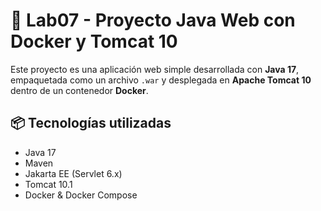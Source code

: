 # 🧪 Lab07 - Proyecto Java Web con Docker y Tomcat 10

Este proyecto es una aplicación web simple desarrollada con **Java 17**, empaquetada como un archivo `.war` y desplegada en **Apache Tomcat 10** dentro de un contenedor **Docker**.

## 📦 Tecnologías utilizadas

- Java 17
- Maven
- Jakarta EE (Servlet 6.x)
- Tomcat 10.1
- Docker & Docker Compose